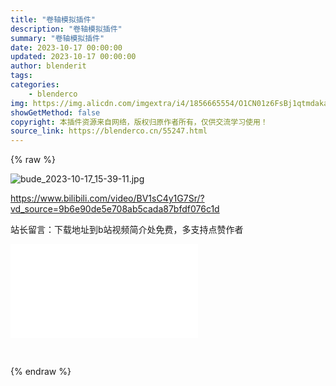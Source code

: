 ```yaml
---
title: "卷轴模拟插件"
description: "卷轴模拟插件"
summary: "卷轴模拟插件"
date: 2023-10-17 00:00:00
updated: 2023-10-17 00:00:00
author: blenderit
tags: 
categories:
    - blenderco
img: https://img.alicdn.com/imgextra/i4/1856665554/O1CN01z6FsBj1qtmdakaazu_!!1856665554.jpg
showGetMethod: false
copyright: 本插件资源来自网络，版权归原作者所有，仅供交流学习使用！
source_link: https://blenderco.cn/55247.html
---
```


{% raw %}
<p><img src="https://img.alicdn.com/imgextra/i4/1856665554/O1CN01z6FsBj1qtmdakaazu_!!1856665554.jpg" alt="bude_2023-10-17_15-39-11.jpg"></p><p><a href="https://www.bilibili.com/video/BV1sC4y1G7Sr/?vd_source=9b6e90de5e708ab5cada87bfdf076c1d">https://www.bilibili.com/video/BV1sC4y1G7Sr/?vd_source=9b6e90de5e708ab5cada87bfdf076c1d</a></p><p>站长留言：下载地址到b站视频简介处免费，多支持点赞作者</p><div id="external-video-88c506bc2e" class="external-video"><iframe frameborder="0" src="//player.bilibili.com/player.html?aid=747177107&amp;bvid=BV1sC4y1G7Sr&amp;cid=1300256534&amp;p=1" allowfullscreen="true"></iframe></div><p> </p>
<div style="display: none">blenderco</div>
{% endraw %}